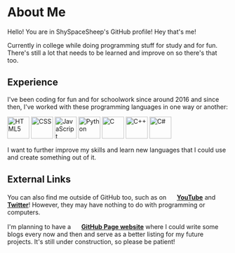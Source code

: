 # About Me
Hello! You are in ShySpaceSheep's GitHub profile! Hey that's me!

Currently in college while doing programming stuff for study and for fun.
There's still a lot that needs to be learned and improve on so there's that too.

## Experience

I've been coding for fun and for schoolwork since around 2016 and since then, I've worked with these programming languages in one way or another:

<img src="https://user-images.githubusercontent.com/82251402/152732531-8761efb5-09bc-4ecf-a6cf-eb47b26ecabc.png" width="50" height="50" title="HTML5"></img>
<img src="https://user-images.githubusercontent.com/82251402/152732567-01c76043-eac7-442d-82f6-6f2e8220aacc.png" width="50" height="50" title="CSS"></img>
<img src="https://user-images.githubusercontent.com/82251402/152732326-9b7ba73e-8436-48eb-b2c3-687b366a50a5.png" width="50" height="50" title="JavaScript"></img>
<img src="https://user-images.githubusercontent.com/82251402/152732411-1025d770-412b-4a34-996d-0fd58ed987ed.png" width="50" height="50" title="Python"></img>
<img src="https://user-images.githubusercontent.com/82251402/152731717-b0ea03e2-e27f-40fc-a101-3c21c6e2c5ec.png" width="50" height="50" title="C"></img>
<img src="https://user-images.githubusercontent.com/82251402/152732014-ebeee432-6190-4f69-bef7-a054be691b9f.png" width="50" height="50" title="C++"></img>
<img src="https://user-images.githubusercontent.com/82251402/152732127-ec9abc00-745d-43a8-be63-6056ed5f29b0.png" width="50" height="50" title="C#"></img>

I want to further improve my skills and learn new languages that I could use and create something out of it.

## External Links
You can also find me outside of GitHub too, such as on <img src="https://user-images.githubusercontent.com/82251402/152758397-28aa6b6e-08a2-4a95-8d45-16d9526fa5c4.png" width="16" height="16"> **[YouTube](https://www.youtube.com/channel/UCw34j64pg8LohupWa2aAt_w)** and <img src="https://user-images.githubusercontent.com/82251402/152759009-7b4707be-3d9d-4aa6-9e85-a7052d07ca9a.png" width="16" height="16"> **[Twitter](https://twitter.com/shyspacesheep)**! However, they may have nothing to do with programming or computers.

I'm planning to have a <img src="https://user-images.githubusercontent.com/82251402/152759821-c78e1c96-9724-4996-8e41-16dafddee36b.png" width="16" height="16"> **[GitHub Page website](https://shyspacesheep.github.io)** where I could write some blogs every now and then and serve as a better listing for my future projects. It's still under construction, so please be patient!
